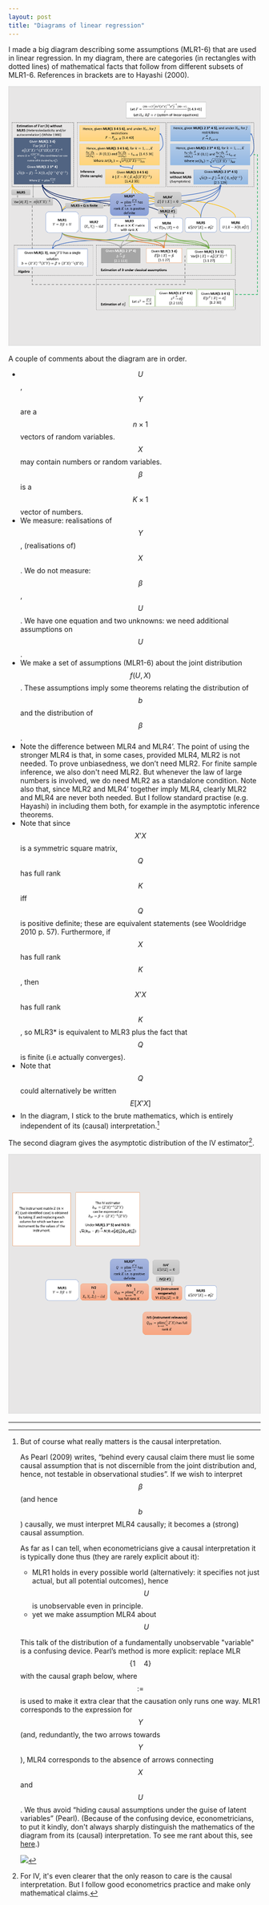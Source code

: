 ```yaml
---
layout: post
title: "Diagrams of linear regression"
---
```


I made a big diagram describing some assumptions (MLR1-6) that are used in linear regression. In my diagram, there are categories (in rectangles with dotted lines) of mathematical facts that follow from different subsets of MLR1-6. References in brackets are to Hayashi (2000).

[![thelinearmodel](/images/linear-regression-diagram.png)](/images/linear-regression-diagram.png)

A couple of comments about the diagram are in order.

* $$U$$,$$Y$$ are a $$n \times 1$$ vectors of random variables. $$X$$ may contain numbers or random variables. $$\beta$$ is a $$K \times 1$$ vector of numbers.
* We measure: realisations of $$Y$$, (realisations of) $$X$$. We do not measure: $$\beta$$, $$U$$. We have one equation and two unknowns: we need additional assumptions on $$U$$.
* We make a set of assumptions (MLR1-6) about the joint distribution $$f(U,X)$$. These assumptions imply some theorems relating the distribution of $$b$$ and the distribution of $$\beta$$.
* Note the difference between MLR4 and MLR4’. The point of using the stronger MLR4 is that, in some cases, provided MLR4, MLR2 is not needed. To prove unbiasedness, we don’t need MLR2. For finite sample inference, we also don't need MLR2. But whenever the law of large numbers is involved, we do need MLR2 as a standalone condition. Note also that, since MLR2 and MLR4’ together imply MLR4, clearly MLR2 and MLR4 are never both needed. But I follow standard practise (e.g. Hayashi) in including them both, for example in the asymptotic inference theorems.
* Note that since $$X’X$$ is a symmetric square matrix, $$Q$$ has full rank $$K$$ iff $$Q$$ is positive definite; these are equivalent statements (see Wooldridge 2010 p. 57). Furthermore, if $$X$$ has full rank $$K$$, then $$X’X$$ has full rank $$K$$, so MLR3* is equivalent to MLR3 plus the fact that $$Q$$ is finite (i.e actually converges).
* Note that $$Q$$ could alternatively be written $$E[X’X]$$
* In the diagram, I stick to the brute mathematics, which is entirely independent of its (causal) interpretation.[^causal]

[^causal]:
    But of course what really matters is the causal interpretation.

    As Pearl (2009) writes, “behind every causal claim there must lie some causal assumption that is not discernible from the joint distribution and, hence, not testable in observational studies”. If we wish to interpret $$\beta$$ (and hence $$b$$) causally, we must interpret MLR4 causally; it becomes a (strong) causal assumption.

    As far as I can tell, when econometricians give a causal interpretation it is typically done thus (they are rarely explicit about it):

    * MLR1 holds in every possible world (alternatively: it specifies not just actual, but all potential outcomes), hence $$U$$ is unobservable even in principle.
    * yet we make assumption MLR4 about $$U$$

    This talk of the distribution of a fundamentally unobservable "variable" is a confusing device. Pearl’s method is more explicit: replace MLR$$\{1 \quad 4\}$$ with the causal graph below, where $$:=$$ is used to make it extra clear that the causation only runs one way. MLR1 corresponds to the expression for $$Y$$ (and, redundantly, the two arrows towards $$Y$$), MLR4 corresponds to the absence of arrows connecting $$X$$ and $$U$$. We thus avoid “hiding causal assumptions under the guise of latent variables” (Pearl). (Because of the confusing device, econometricians, to put it kindly, don't always sharply distinguish the mathematics of the diagram from its (causal) interpretation. To see me rant about this, see [here](/econometrics-notation/#inconsistent-causal-language).)

    ![](/images/regression-causal-diagram.png)

The second diagram gives the asymptotic distribution of the IV estimator[^ivcausal].

[![iv](/images/instrumental-variables.png)](/images/instrumental-variables.png)

[^ivcausal]: For IV, it's even clearer that the only reason to care is the causal interpretation. But I follow good econometrics practice and make only mathematical claims.

<hr> <!-- hr to be added before footnotes-->
